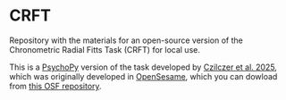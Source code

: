 # CRFT
Repository with the materials for an open-source version of the Chronometric Radial Fitts Task (CRFT) for local use.

This is a [PsychoPy](https://psychopy.org/index.html) version of the task developed by [Czilczer et al. 2025](https://osf.io/preprints/psyarxiv/c2mw6_v2), which was originally developed in [OpenSesame](https://osdoc.cogsci.nl/), which you can dowload from [this OSF repository](https://osf.io/t7xjc/).
